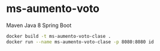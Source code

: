 # ms-aumento-voto

Maven
Java 8
Spring Boot

```bash
docker build -t ms-aumento-voto-clase .
docker run --name ms-aumento-voto-clase -p 8080:8080 id
```
